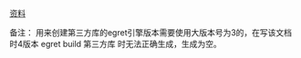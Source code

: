 [资料](http://developer.egret.com/cn/github/egret-docs/extension/threes/instructions/index.html)

备注： 用来创建第三方库的egret引擎版本需要使用大版本号为3的，在写该文档时4版本  egret build 第三方库 时无法正确生成，生成为空。